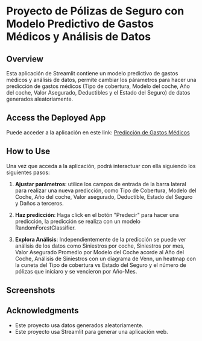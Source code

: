 # Proyecto de Pólizas de Seguro con Modelo Predictivo de Gastos Médicos y Análisis de Datos

## Overview

Esta aplicación de Streamlit contiene un modelo predictivo de gastos médicos y análisis de datos,
permite cambiar los párametros para hacer una predicción de gastos médicos (Tipo de cobertura, Modelo del coche, Año del coche, Valor Asegurado, Deductibles y el Estado del Seguro) de datos generados aleatoriamente.

## Access the Deployed App

Puede acceder a la aplicación en este link: [Predicción de Gastos Médicos](https://karensaraimoralesmontiel-proyecto-seguro-main-74lvwl.streamlit.app/)

## How to Use

Una vez que acceda a la aplicación, podrá interactuar con ella siguiendo los siguientes pasos: 

1. **Ajustar parámetros**: utilice los campos de entrada de la barra lateral para realizar una nueva predicción, como Tipo de Cobertura, Modelo del Coche, Año del coche, Valor asegurado, Deductible, Estado del Seguro y Daños a terceros.

2. **Haz predicción**: Haga click en el botón "Predecir" para hacer una predicción, la predicción se realiza con un modelo RandomForestClassifier.

3. **Explora Análisis**: Independientemente de la predicción se puede ver análisis de los datos como Siniestros por coche, Siniestros por mes, Valor Asegurado Promedio por Modelo del Coche acorde al Año del Coche, Análisis de Siniestros con un diagrama de Venn, un heatmap con la cuneta del Tipo de cobertura vs Estado del Seguro y el número de pólizas que iniciaro y se vencieron por Año-Mes.
## Screenshots



## Acknowledgments

- Este proyecto usa datos generados aleatoriamente.
- Este proyecto usa Streamlit para generar una aplicación web.


